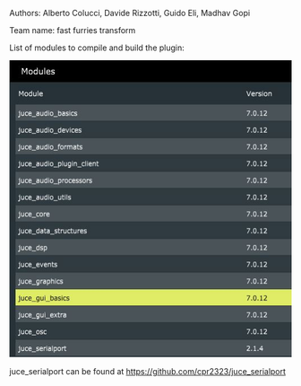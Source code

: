 Authors: Alberto Colucci, Davide Rizzotti, Guido Eli, Madhav Gopi 

Team name: fast furries transform

List of modules to compile and build the plugin:

![](https://github.com/polimi-cmls-2024/FloatFX/blob/main/modules.JPG)

juce_serialport can be found at https://github.com/cpr2323/juce_serialport
